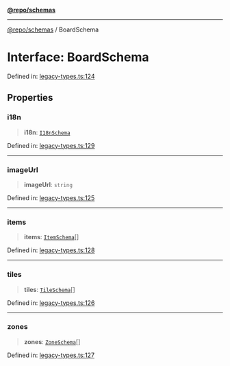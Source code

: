 [**@repo/schemas**](../README.md)

---

[@repo/schemas](../README.md) / BoardSchema

# Interface: BoardSchema

Defined in: [legacy-types.ts:124](https://github.com/alexqguo/drinking-board-game-v3/blob/15932662279983c0f0b2a6fa59ef653227975f0d/packages/schemas/src/legacy-types.ts#L124)

## Properties

### i18n

> **i18n**: [`I18nSchema`](I18nSchema.md)

Defined in: [legacy-types.ts:129](https://github.com/alexqguo/drinking-board-game-v3/blob/15932662279983c0f0b2a6fa59ef653227975f0d/packages/schemas/src/legacy-types.ts#L129)

---

### imageUrl

> **imageUrl**: `string`

Defined in: [legacy-types.ts:125](https://github.com/alexqguo/drinking-board-game-v3/blob/15932662279983c0f0b2a6fa59ef653227975f0d/packages/schemas/src/legacy-types.ts#L125)

---

### items

> **items**: [`ItemSchema`](ItemSchema.md)[]

Defined in: [legacy-types.ts:128](https://github.com/alexqguo/drinking-board-game-v3/blob/15932662279983c0f0b2a6fa59ef653227975f0d/packages/schemas/src/legacy-types.ts#L128)

---

### tiles

> **tiles**: [`TileSchema`](TileSchema.md)[]

Defined in: [legacy-types.ts:126](https://github.com/alexqguo/drinking-board-game-v3/blob/15932662279983c0f0b2a6fa59ef653227975f0d/packages/schemas/src/legacy-types.ts#L126)

---

### zones

> **zones**: [`ZoneSchema`](ZoneSchema.md)[]

Defined in: [legacy-types.ts:127](https://github.com/alexqguo/drinking-board-game-v3/blob/15932662279983c0f0b2a6fa59ef653227975f0d/packages/schemas/src/legacy-types.ts#L127)
